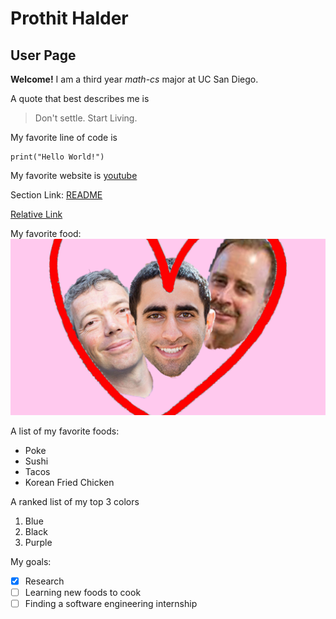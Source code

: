 # Prothit Halder
## User Page

**Welcome!** I am a third year *math-cs* major at UC San Diego.

A quote that best describes me is 
 > Don't settle. Start Living.

 My favorite line of code is
 ```
print("Hello World!")
 ```

My favorite website is [youtube](https://www.youtube.com/)

Section Link: [README](https://github.com/prorick/CSE110Lab1-#cse110lab1-)

[Relative Link](./README.md)

My favorite food:
 ![This is an image](spis.png)

 A list of my favorite foods:
- Poke
- Sushi
- Tacos
- Korean Fried Chicken
  
A ranked list of my top 3 colors
1. Blue
2. Black
3. Purple

My goals:
- [x] Research
- [ ] Learning new foods to cook
- [ ] Finding a software engineering internship
